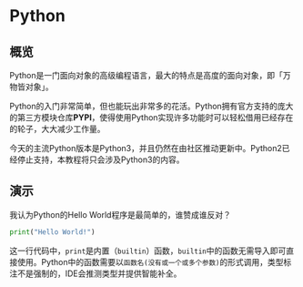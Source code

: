 # Python
## 概览
Python是一门面向对象的高级编程语言，最大的特点是高度的面向对象，即「万物皆对象」。

Python的入门非常简单，但也能玩出非常多的花活。Python拥有官方支持的庞大的第三方模块仓库**PYPI**，使得使用Python实现许多功能时可以轻松借用已经存在的轮子，大大减少工作量。

今天的主流Python版本是Python3，并且仍然在由社区推动更新中。Python2已经停止支持，本教程将只会涉及Python3的内容。

## 演示
我认为Python的Hello World程序是最简单的，谁赞成谁反对？
```python
print("Hello World!")
```
这一行代码中，`print`是内置（`builtin`）函数，`builtin`中的函数无需导入即可直接使用。Python中的函数需要以`函数名(没有或一个或多个参数)`的形式调用，类型标注不是强制的，IDE会推测类型并提供智能补全。

